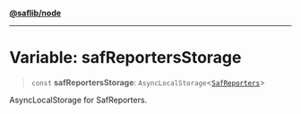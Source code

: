 [**@saflib/node**](../index.md)

***

# Variable: safReportersStorage

> `const` **safReportersStorage**: `AsyncLocalStorage`\<[`SafReporters`](../interfaces/SafReporters.md)\>

AsyncLocalStorage for SafReporters.
